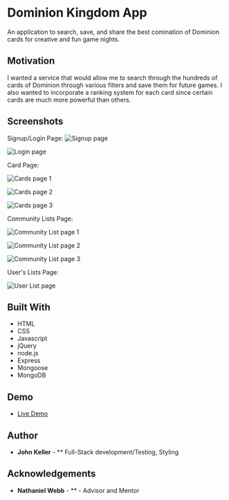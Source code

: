 # Dominion Kingdom App

An application to search, save, and share the best comination of Dominion cards for creative and fun game nights. 

## Motivation
I wanted a service that would allow me to search through the hundreds of cards of Dominion through various 
filters and save them for future games. I also wanted to incorporate a ranking system for each card since certain 
cards are much more powerful than others. 

## Screenshots
Signup/Login Page:
![Signup page](screenshots/Signup.png)

![Login page](screenshots/Login.png)

Card Page:

![Cards page 1](screenshots/Cards.png)

![Cards page 2](screenshots/Cards_2.png)

![Cards page 3](screenshots/Cards_3.png)

Community Lists Page:

![Community List page 1](screenshots/Community-list_1.png)

![Community List page 2](screenshots/Community-table.png)

![Community List page 3](screenshots/Community-list_3.png)

User's Lists Page:

![User List page](screenshots/My-list_buttons.png)

## Built With

* HTML
* CSS
* Javascript
* jQuery
* node.js
* Express
* Mongoose
* MongoDB


## Demo 

- [Live Demo](https://shrouded-dawn-21846.herokuapp.com/)

## Author

* **John Keller** - ** Full-Stack development/Testing, Styling

## Acknowledgements

* **Nathaniel Webb** - ** - Advisor and Mentor
